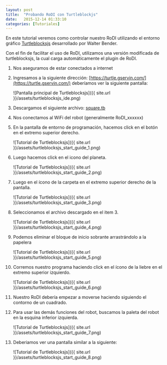 ```yaml
---
layout: post
title:  "Probando RoDI con Turtleblockjs"
date:   2015-12-14 01:33:10
categories: [Tutoriales]
---
```


En este tutorial veremos como controlar nuestro RoDI utilizando el entorno gráfico [Turtleblocksjs](https://turtle.sugarlabs.org/) desarrollado por Walter Bender.

Con el fin de facilitar el uso de RoDI, utilizamos una versión modificada de turtleblocksjs, la cual carga automáticamente el plugin de RoDI.

1. Nos aseguramos de estar conectados a internet
2. Ingresamos a la siguiente dirección: [https://turtle.gservin.com/](https://turtle.gservin.com/) deberíamos ver la siguiente pantalla:

    ![Pantalla principal de Turtleblocksjs]({{ site.url }}/assets/turtleblocksjs_ide.png)

3. Descargamos el siguiente archivo: [square.tb](http://turtle.gservin.com/examples/square.tb)
4. Nos conectamos al WiFi del robot (generalmente RoDI_xxxxxx)
5. En la pantalla de entorno de programación, hacemos click en el botón en el extremo superior derecho.

    ![Tutorial de Turtleblocksjs]({{ site.url }}/assets/turtleblocksjs_start_guide_1.png)

6. Luego hacemos click en el icono del planeta.

    ![Tutorial de Turtleblocksjs]({{ site.url }}/assets/turtleblocksjs_start_guide_2.png)

7. Luego en el ícono de la carpeta en el extremo superior derecho de la pantalla.

    ![Tutorial de Turtleblocksjs]({{ site.url }}/assets/turtleblocksjs_start_guide_3.png)

8. Seleccionamos el archivo descargado en el item 3.

    ![Tutorial de Turtleblocksjs]({{ site.url }}/assets/turtleblocksjs_start_guide_4.png)

9. Podemos eliminar el bloque de inicio sobrante arrastrándolo a la papelera

    ![Tutorial de Turtleblocksjs]({{ site.url }}/assets/turtleblocksjs_start_guide_5.png)

10. Corremos nuestro programa haciendo click en el ícono de la liebre en el extremo superior izquierdo.

    ![Tutorial de Turtleblocksjs]({{ site.url }}/assets/turtleblocksjs_start_guide_6.png)

11. Nuestro RoDI debería empezar a moverse haciendo siguiendo el contorno de un cuadrado.
12. Para usar las demás funciones del robot, buscamos la paleta del robot en la esquina inferior izquierda.

    ![Tutorial de Turtleblocksjs]({{ site.url }}/assets/turtleblocksjs_start_guide_7.png)

13. Deberiamos ver una pantalla similar a la siguiente:

    ![Tutorial de Turtleblocksjs]({{ site.url }}/assets/turtleblocksjs_start_guide_8.png)
